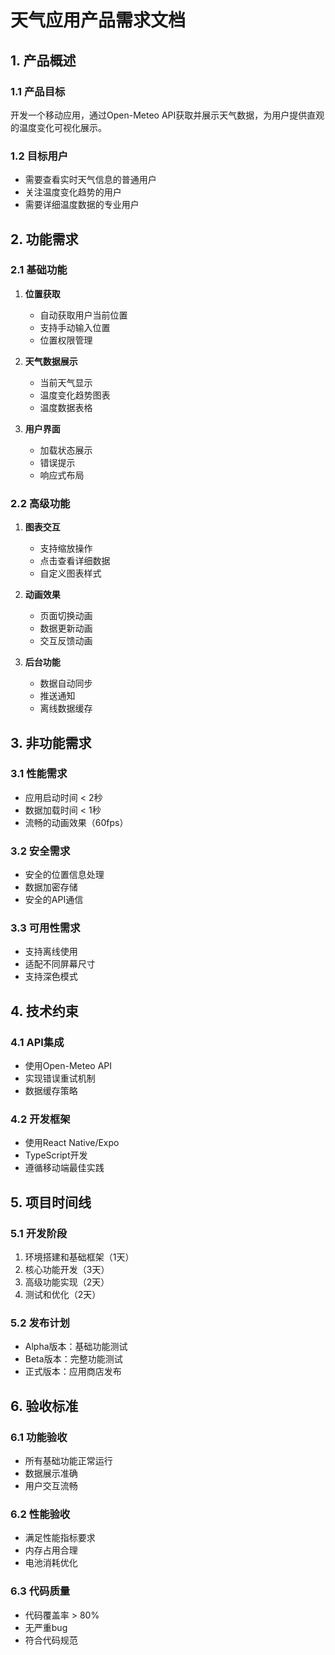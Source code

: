 # 天气应用产品需求文档

## 1. 产品概述

### 1.1 产品目标
开发一个移动应用，通过Open-Meteo API获取并展示天气数据，为用户提供直观的温度变化可视化展示。

### 1.2 目标用户
- 需要查看实时天气信息的普通用户
- 关注温度变化趋势的用户
- 需要详细温度数据的专业用户

## 2. 功能需求

### 2.1 基础功能
1. **位置获取**
   - 自动获取用户当前位置
   - 支持手动输入位置
   - 位置权限管理

2. **天气数据展示**
   - 当前天气显示
   - 温度变化趋势图表
   - 温度数据表格

3. **用户界面**
   - 加载状态展示
   - 错误提示
   - 响应式布局

### 2.2 高级功能
1. **图表交互**
   - 支持缩放操作
   - 点击查看详细数据
   - 自定义图表样式

2. **动画效果**
   - 页面切换动画
   - 数据更新动画
   - 交互反馈动画

3. **后台功能**
   - 数据自动同步
   - 推送通知
   - 离线数据缓存

## 3. 非功能需求

### 3.1 性能需求
- 应用启动时间 < 2秒
- 数据加载时间 < 1秒
- 流畅的动画效果（60fps）

### 3.2 安全需求
- 安全的位置信息处理
- 数据加密存储
- 安全的API通信

### 3.3 可用性需求
- 支持离线使用
- 适配不同屏幕尺寸
- 支持深色模式

## 4. 技术约束

### 4.1 API集成
- 使用Open-Meteo API
- 实现错误重试机制
- 数据缓存策略

### 4.2 开发框架
- 使用React Native/Expo
- TypeScript开发
- 遵循移动端最佳实践

## 5. 项目时间线

### 5.1 开发阶段
1. 环境搭建和基础框架（1天）
2. 核心功能开发（3天）
3. 高级功能实现（2天）
4. 测试和优化（2天）

### 5.2 发布计划
- Alpha版本：基础功能测试
- Beta版本：完整功能测试
- 正式版本：应用商店发布

## 6. 验收标准

### 6.1 功能验收
- 所有基础功能正常运行
- 数据展示准确
- 用户交互流畅

### 6.2 性能验收
- 满足性能指标要求
- 内存占用合理
- 电池消耗优化

### 6.3 代码质量
- 代码覆盖率 > 80%
- 无严重bug
- 符合代码规范

